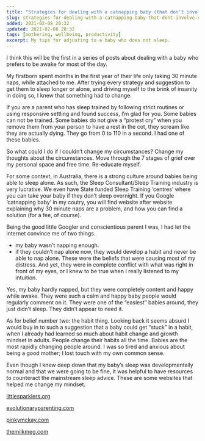 ```yaml
---
title: "Strategies for dealing with a catnapping baby (that don’t involve sleep training): Mindset and resetting expectations"
slug: strategies-for-dealing-with-a-catnapping-baby-that-dont-involve-sleep-training-mindset-and-resetting-expectations
added: 2021-02-08 20:32
updated: 2021-02-08 20:32
tags: [mothering, wellbeing, productivity]
excerpt: My tips for adjusting to a baby who does not sleep.
---
```


I think this will be the first in a series of posts about dealing with a baby who prefers to be awake for most of the day.

My firstborn spent months in the first year of their life only taking 30 minute naps, while attached to me. After trying every strategy and suggestion to get them to sleep longer or alone, and driving myself to the brink of insanity in doing so, I knew that something had to change.

If you are a parent who has sleep trained by following strict routines or using responsive settling and found success, I’m glad for you. Some babies can not be trained. Some babies do not give a “protest cry” when you remove them from your person to have a rest in the cot, they scream like they are actually dying. They go from 0 to 110 in a second. I had one of these babies.

So what could I do if I couldn’t change my circumstances? Change my thoughts about the circumstances. Move through the 7 stages of grief over my personal space and free time. Re-educate myself.

For some context, in Australia, there is a strong culture around babies being able to sleep alone. As such, the Sleep Consultant/Sleep Training industry is very lucrative. We even have State funded Sleep Training ‘centres’ where you can take your baby if they don’t sleep overnight. If you Google ‘catnapping baby’ in my coutry, you will find website after website explaining why 30 minute naps are a problem, and how you can find a solution (for a fee, of course). 

Being the good little Googler and conscientious parent I was, I had let the internet convince me of two things.
* my baby wasn’t napping enough.
* if they couldn’t nap alone now, they would develop a habit and never be able to nap alone.
These were the beliefs that were causing most of my distress. And yet, they were in complete conflict with what was right in front of my eyes, or I knew to be true when I really listened to my intuition. 

Yes, my baby hardly napped, but they were completely content and happy while awake. They were such a calm and happy baby people would regularly comment on it. They were one of the “easiest” babies around, they just didn’t sleep. They didn’t appear to need it.

As for belief number two: the habit thing. Looking back it seems absurd I would buy in to such a suggestion that a baby could get “stuck” in a habit, when I already had learned so much about habit change and growth mindset in adults. People change their habits all the time. Babies are the most rapidly changing people around. I was so tired and anxious about being a good mother; I lost touch with my own common sense.

Even though I knew deep down that my baby’s sleep was developmentally normal and that we were going to be fine, it was helpful to have resources to counteract the mainstream sleep advice. These are some websites that helped me change my mindset.

[littlesparklers.org](https://www.littlesparklers.org)

[evolutionaryparenting.com](https://evolutionaryparenting.com)

[pinkymckay.com](https://www.pinkymckay.com)

[themilkmeg.com](https://themilkmeg.com/milk-meg-blog/)